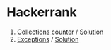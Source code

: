 # Hackerrank

1. [Collections counter](https://www.hackerrank.com/challenges/collections-counter/problem?isFullScreen=true) / [Solution](Collections-counter/Solution.py)
2. [Exceptions](https://www.hackerrank.com/challenges/exceptions/problem?isFullScreen=true) / [Solution](Exceptions/Solution.py)
